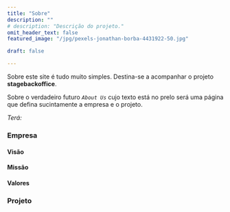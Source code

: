 ```yaml
---
title: "Sobre"
description: ""
# description: "Descrição do projeto."
omit_header_text: false
featured_image: "/jpg/pexels-jonathan-borba-4431922-50.jpg"

draft: false

---
```


Sobre este site é tudo muito simples. Destina-se a acompanhar o projeto **stagebackoffice**.

Sobre o verdadeiro futuro *`About Us`* cujo texto está no prelo será uma página que defina sucintamente a empresa e o projeto.

*Terá:*

### Empresa

#### Visão
#### Missão
#### Valores

### Projeto
